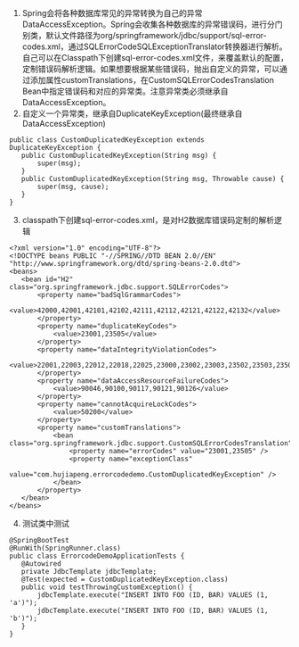 1. Spring会将各种数据库常见的异常转换为自己的异常DataAccessException。Spring会收集各种数据库的异常错误码，进行分门别类，默认文件路径为org/springframework/jdbc/support/sql-error-codes.xml，通过SQLErrorCodeSQLExceptionTranslator转换器进行解析。
 自己可以在Classpath下创建sql-error-codes.xml文件，来覆盖默认的配置，定制错误码解析逻辑。如果想要根据某些错误码，抛出自定义的异常，可以通过添加属性customTranslations，在CustomSQLErrorCodesTranslation Bean中指定错误码和对应的异常类。注意异常类必须继承自DataAccessException。
2. 自定义一个异常类，继承自DuplicateKeyException(最终继承自DataAccessException)
 ```
public class CustomDuplicatedKeyException extends DuplicateKeyException {
    public CustomDuplicatedKeyException(String msg) {
        super(msg);
    }
    public CustomDuplicatedKeyException(String msg, Throwable cause) {
        super(msg, cause);
    }
}
 ```

3. classpath下创建sql-error-codes.xml，是对H2数据库错误码定制的解析逻辑
 ```
<?xml version="1.0" encoding="UTF-8"?>
<!DOCTYPE beans PUBLIC "-//SPRING//DTD BEAN 2.0//EN" "http://www.springframework.org/dtd/spring-beans-2.0.dtd">
<beans>
    <bean id="H2" class="org.springframework.jdbc.support.SQLErrorCodes">
        <property name="badSqlGrammarCodes">
            <value>42000,42001,42101,42102,42111,42112,42121,42122,42132</value>
        </property>
        <property name="duplicateKeyCodes">
            <value>23001,23505</value>
        </property>
        <property name="dataIntegrityViolationCodes">
            <value>22001,22003,22012,22018,22025,23000,23002,23003,23502,23503,23506,23507,23513</value>
        </property>
        <property name="dataAccessResourceFailureCodes">
            <value>90046,90100,90117,90121,90126</value>
        </property>
        <property name="cannotAcquireLockCodes">
            <value>50200</value>
        </property>
        <property name="customTranslations">
            <bean class="org.springframework.jdbc.support.CustomSQLErrorCodesTranslation">
                <property name="errorCodes" value="23001,23505" />
                <property name="exceptionClass"
                          value="com.hujiapeng.errorcodedemo.CustomDuplicatedKeyException" />
            </bean>
        </property>
    </bean>
</beans>
 ```
4. 测试类中测试
 ```
@SpringBootTest
@RunWith(SpringRunner.class)
public class ErrorcodeDemoApplicationTests {
    @Autowired
    private JdbcTemplate jdbcTemplate;
    @Test(expected = CustomDuplicatedKeyException.class)
    public void testThrowingCustomException() {
        jdbcTemplate.execute("INSERT INTO FOO (ID, BAR) VALUES (1, 'a')");
        jdbcTemplate.execute("INSERT INTO FOO (ID, BAR) VALUES (1, 'b')");
    }
}
 ```